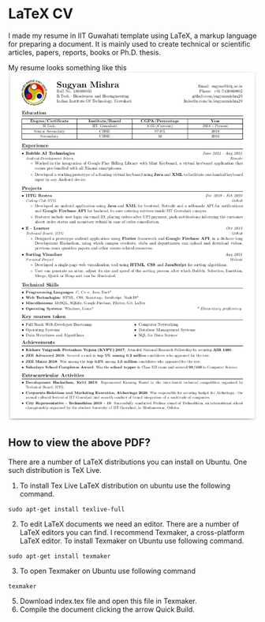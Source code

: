 # LaTeX CV
I made my resume in IIT Guwahati template using LaTeX, a markup language for preparing a document. It is mainly used to create technical or scientific articles, papers, reports, books or Ph.D. thesis.

My resume looks something like this
![Screenshot](Screenshot.png)

## How to view the above PDF?
There are a number of LaTeX distributions you can install on Ubuntu. One such distribution is TeX Live.
1. To install Tex Live LaTeX distribution on ubuntu use the following command.
```
sudo apt-get install texlive-full  
```
2. To edit LaTeX documents we need an editor. There are a number of LaTeX editors you can find. I recommend Texmaker, a cross-platform LaTeX editor. To install Texmaker on Ubuntu use following command.
```
sudo apt-get install texmaker  
```
3. To open Texmaker on Ubuntu use following command
```
texmaker
```
5. Download index.tex file and open this file in Texmaker.
6. Compile the document clicking the arrow Quick Build.

